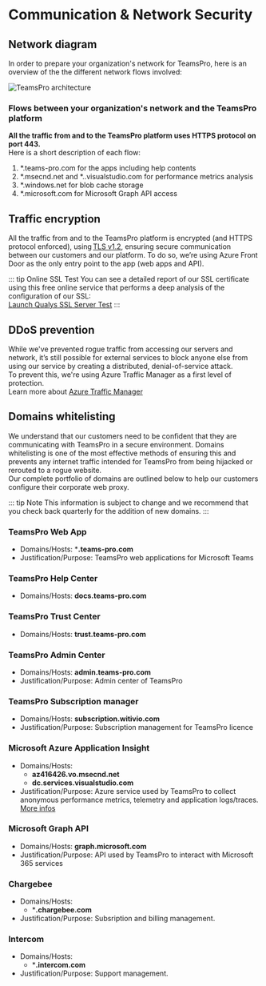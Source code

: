 ﻿# Communication & Network Security

## Network diagram
In order to prepare your organization's network for TeamsPro, here is an overview of the the different network flows involved:

![TeamsPro architecture](/assets/img/global-architecture.png)

### Flows between your organization's network and the TeamsPro platform

**All the traffic from and to the TeamsPro platform uses HTTPS protocol on port 443.**  
Here is a short description of each flow:
1. *.teams-pro.com for the apps including help contents
2. *.msecnd.net and *..visualstudio.com for performance metrics analysis
3. *.windows.net for blob cache storage
4. *.microsoft.com for Microsoft Graph API access

## Traffic encryption

All the traffic from and to the TeamsPro platform is encrypted (and HTTPS protocol enforced), using [TLS v1.2](https://github.com/ssllabs/research/wiki/SSL-and-TLS-Deployment-Best-Practices), ensuring secure communication between our customers and our platform. To do so, we’re using Azure Front Door as the only entry point to the app (web apps and API).

::: tip Online SSL Test
You can see a detailed report of our SSL certificate using this free online service that performs a deep analysis of the configuration of our SSL:  
[Launch Qualys SSL Server Test](https://www.ssllabs.com/ssltest/analyze.html?d=calendar.teams-pro.com)
:::

## DDoS prevention

While we've prevented rogue traffic from accessing our servers and network, it’s still possible for external services to block anyone else from using our service by creating a distributed, denial-of-service attack.  
To prevent this, we're using Azure Traffic Manager as a first level of protection.  
Learn more about [Azure Traffic Manager](https://docs.microsoft.com/en-us/azure/traffic-manager/traffic-manager-overview)

## Domains whitelisting

We understand that our customers need to be confident that they are communicating with TeamsPro in a secure environment. Domains whitelisting is one of the most effective methods of ensuring this and prevents any internet traffic intended for TeamsPro from being hijacked or rerouted to a rogue website.  
Our complete portfolio of domains are outlined below to help our customers configure their corporate web proxy.

::: tip Note
This information is subject to change and we recommend that you check back quarterly for the addition of new domains.
:::

### TeamsPro Web App
* Domains/Hosts: ***.teams-pro.com**
* Justification/Purpose: TeamsPro web applications for Microsoft Teams

### TeamsPro Help Center
* Domains/Hosts: **docs.teams-pro.com**

### TeamsPro Trust Center
* Domains/Hosts: **trust.teams-pro.com**

### TeamsPro Admin Center
* Domains/Hosts: **admin.teams-pro.com**
* Justification/Purpose: Admin center of TeamsPro

### TeamsPro Subscription manager
* Domains/Hosts: **subscription.witivio.com**
* Justification/Purpose: Subscription management for TeamsPro licence

### Microsoft Azure Application Insight
* Domains/Hosts:
  * **az416426.vo.msecnd.net**
  * **dc.services.visualstudio.com**
* Justification/Purpose: Azure service used by TeamsPro to collect anonymous performance metrics, telemetry and application logs/traces. [More infos](https://docs.microsoft.com/en-us/azure/azure-monitor/app/ip-addresses)

### Microsoft Graph API
* Domains/Hosts: **graph.microsoft.com**
* Justification/Purpose: API used by TeamsPro to interact with Microsoft 365 services

### Chargebee
* Domains/Hosts:
  * ***.chargebee.com**
* Justification/Purpose: Subsription and billing management.

### Intercom
* Domains/Hosts:
  * ***.intercom.com**
* Justification/Purpose: Support management.

<Classification label="public" />